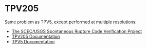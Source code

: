 # TPV205

Same problem as TPV5, except performed at multiple resolutions.


- [The SCEC/USGS Spontaneous Rupture Code Verification Project](http://scecdata.usc.edu/cvws/)
- [TPV205 Documentation](http://scecdata.usc.edu/cvws/tpv205_210docs.html)
- [TPV5 Documentation](http://scecdata.usc.edu/cvws/tpv5docs.html)